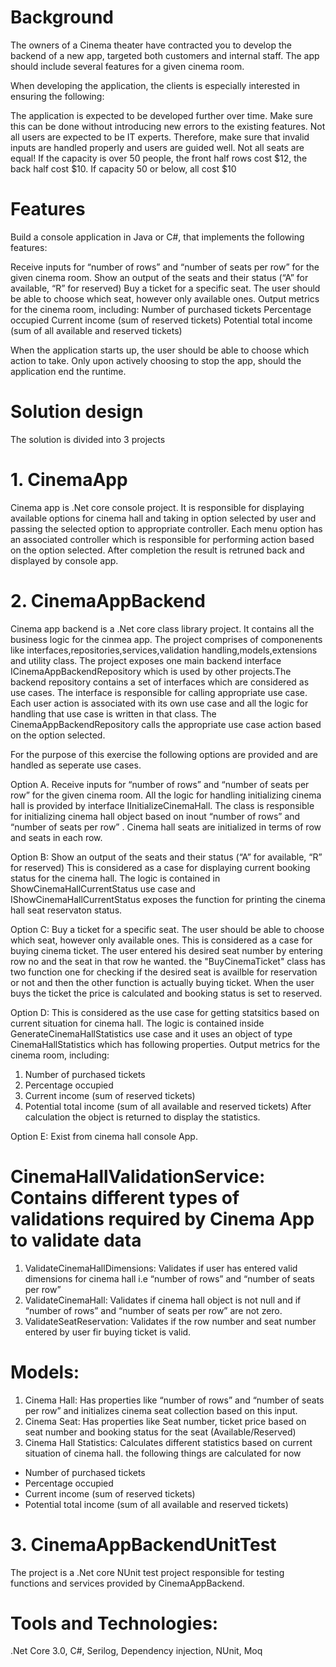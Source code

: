# Background
The owners of a Cinema theater have contracted you to develop the backend of a new app, targeted both customers and internal staff. The app should include several features for a given cinema room.

When developing the application, the clients is especially interested in ensuring the following:

The application is expected to be developed further over time. Make sure this can be done without introducing new errors to the existing features.
Not all users are expected to be IT experts. Therefore, make sure that invalid inputs are handled properly and users are guided well.
Not all seats are equal! If the capacity is over 50 people, the front half rows cost $12, the back half cost $10. If capacity 50 or below, all cost $10

# Features
Build a console application in Java or C#, that implements the following features:

Receive inputs for “number of rows” and “number of seats per row” for the given cinema room.
Show an output of the seats and their status (“A” for available, “R” for reserved)
Buy a ticket for a specific seat. The user should be able to choose which seat, however only available ones.
Output metrics for the cinema room, including:
Number of purchased tickets
Percentage occupied
Current income (sum of reserved tickets)
Potential total income (sum of all available and reserved tickets)

When the application starts up, the user should be able to choose which action to take. Only upon actively choosing to stop the app, should the application end the runtime.

# Solution design 
The solution is divided into 3 projects

# 1. CinemaApp 
Cinema app is .Net core console project. It is responsible for displaying available options for cinema hall and taking in option selected by user and passing the selected option to appropriate controller. Each menu option has an associated controller which is responsible for performing action based on the option selected. After completion the result is retruned back and displayed by console app.

# 2. CinemaAppBackend 
Cinema app backend is a .Net core class library project. It contains all the business logic for the cinmea app. The project comprises of componenents like 
interfaces,repositories,services,validation handling,models,extensions and utility class. 
The project exposes one main backend interface ICinemaAppBackendRepository which is used by other projects.The backend repository contains a set of interfaces which are considered as use cases. The interface is responsible for calling appropriate use case. Each user action is associated with its own use case and all the logic for handling that use case is written in that class. The CinemaAppBackendRepository calls the appropriate use case action based on the option selected.

For the purpose of this exercise the following options are provided and are handled as seperate use cases.

Option A. Receive inputs for “number of rows” and “number of seats per row” for the given cinema room. 
All the logic for handling initializing cinema hall is provided by interface IInitializeCinemaHall. The class is responsible for initializing cinema hall object based on inout “number of rows” and “number of seats per row” . Cinema hall seats are initialized in terms of row and seats in each row.

Option B: Show an output of the seats and their status (“A” for available, “R” for reserved)
This is considered as a case for displaying current booking status for the cinema hall. The logic is contained in ShowCinemaHallCurrentStatus use case and IShowCinemaHallCurrentStatus exposes the function for printing the cinema hall seat reservaton status.

Option C: Buy a ticket for a specific seat. The user should be able to choose which seat, however only available ones.
This is considered as a case for buying cinema ticket. The user entered his desired seat number by entering row no and the seat in that row he wanted. the "BuyCinemaTicket" class has two function one for checking if the desired seat is availble for reservation or not and then the other function is actually buying ticket. When the user buys the ticket the price is calculated and booking status is set to reserved.

Option D: This is considered as the use case for getting statsitics based on current situation for cinema hall. The logic is contained inside GenerateCinemaHallStatistics use case and it uses an object of type CinemaHallStatistics which has following properties.
Output metrics for the cinema room, including:
1. Number of purchased tickets
2. Percentage occupied
3. Current income (sum of reserved tickets)
4. Potential total income (sum of all available and reserved tickets)
After calculation the object is returned to display the statistics.

Option E: Exist from cinema hall console App.

# CinemaHallValidationService: Contains different types of validations required by Cinema App to validate data
1. ValidateCinemaHallDimensions: Validates if user has entered valid dimensions for cinema hall i.e “number of rows” and “number of seats per row”</li>
2. ValidateCinemaHall: Validates if cinema hall object is not null and if “number of rows” and “number of seats per row” are not zero.</li>
3. ValidateSeatReservation: Validates if the row number and seat number entered by user fir buying ticket is valid.

# Models:
1. Cinema Hall: Has properties like “number of rows” and “number of seats per row” and initializes cinema seat collection based on this input.</li>
2. Cinema Seat: Has properties like Seat number, ticket price based on seat number and booking status for the seat (Available/Reserved)</li>
3. Cinema Hall Statistics: Calculates different statistics based on current situation of cinema hall. the following things are calculated for now 
<ul>
   <li>Number of purchased tickets</li>
   <li>Percentage occupied</li>
   <li>Current income (sum of reserved tickets)</li>
   <li>Potential total income (sum of all available and reserved tickets)</li>
</ul>

# 3. CinemaAppBackendUnitTest 
The project is a .Net core NUnit test project responsible for testing functions and services provided by CinemaAppBackend.

# Tools and Technologies: 
.Net Core 3.0, C#, Serilog, Dependency injection, NUnit, Moq 
